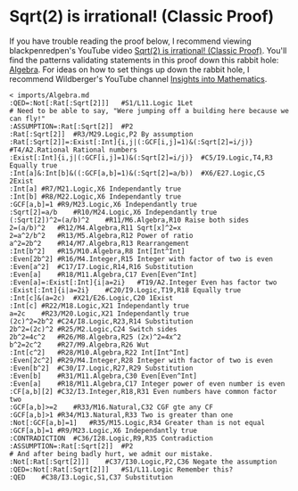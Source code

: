 # Sqrt(2) is irrational! (Classic Proof)

If you have trouble reading the proof below,
I recommend viewing blackpenredpen's YouTube video [Sqrt(2) is irrational! (Classic Proof)](https://www.youtube.com/watch?v=BhFf0nJ5VOg).
You'll find the patterns validating statements in this proof down this rabbit hole:
[Algebra](../imports/Algebra.md).
For ideas on how to set things up down the rabbit hole,
I recommend Wildberger's YouTube channel [Insights into Mathematics](https://www.youtube.com/c/njwildberger/about).
```korekto
< imports/Algebra.md
:QED=:Not[:Rat[:Sqrt[2]]]	#S1/L11.Logic 1Let
# Need to be able to say, "Were jumping off a building here because we can fly!"
:ASSUMPTION=:Rat[:Sqrt[2]]	#P2
:Rat[:Sqrt[2]]	#R3/M29.Logic,P2 By assumption
:Rat[:Sqrt[2]]=:Exist[:Int]{i,j|(:GCF[i,j]=1)&(:Sqrt[2]=i/j)}	#T4/A2.Rational Rational numbers
:Exist[:Int]{i,j|(:GCF[i,j]=1)&(:Sqrt[2]=i/j)}	#C5/I9.Logic,T4,R3 Equally true
:Int[a]&:Int[b]&((:GCF[a,b]=1)&(:Sqrt[2]=a/b))	#X6/E27.Logic,C5 2Exist
:Int[a]	#R7/M21.Logic,X6 Independantly true
:Int[b]	#R8/M22.Logic,X6 Independantly true
:GCF[a,b]=1	#R9/M23.Logic,X6 Independantly true
:Sqrt[2]=a/b	#R10/M24.Logic,X6 Independantly true
(:Sqrt[2])^2=(a/b)^2	#R11/M6.Algebra,R10 Raise both sides
2=(a/b)^2	#R12/M4.Algebra,R11 Sqrt[x]^2=x
2=a^2/b^2	#R13/M5.Algebra,R12 Power of ratio
a^2=2b^2	#R14/M7.Algebra,R13 Rearrangement
:Int[b^2]	#R15/M10.Algebra,R8 Int[Int^Int]
:Even[2b^2]	#R16/M4.Integer,R15 Integer with factor of two is even
:Even[a^2]	#C17/I7.Logic,R14,R16 Substitution
:Even[a]	#R18/M11.Algebra,C17 Even[Even^Int]
:Even[a]=:Exist[:Int]{i|a=2i}	#T19/A2.Integer Even has factor two
:Exist[:Int]{i|a=2i}	#C20/I9.Logic,T19,R18 Equally true
:Int[c]&(a=2c)	#X21/E26.Logic,C20 1Exist
:Int[c]	#R22/M18.Logic,X21 Independantly true
a=2c	#R23/M20.Logic,X21 Independantly true
(2c)^2=2b^2	#C24/I8.Logic,R23,R14 Substitution
2b^2=(2c)^2	#R25/M2.Logic,C24 Switch sides
2b^2=4c^2	#R26/M8.Algebra,R25 (2x)^2=4x^2
b^2=2c^2	#R27/M9.Algebra,R26 Wut
:Int[c^2]	#R28/M10.Algebra,R22 Int[Int^Int]
:Even[2c^2]	#R29/M4.Integer,R28 Integer with factor of two is even
:Even[b^2]	#C30/I7.Logic,R27,R29 Substitution
:Even[b]	#R31/M11.Algebra,C30 Even[Even^Int]
:Even[a]	#R18/M11.Algebra,C17 Integer power of even number is even
:CF[a,b][2]	#C32/I3.Integer,R18,R31 Even numbers have common factor two
:GCF[a,b]>=2	#R33/M16.Natural,C32 CGF gte any CF
:GCF[a,b]>1	#R34/M13.Natural,R33 Two is greater than one
:Not[:GCF[a,b]=1]	#R35/M15.Logic,R34 Greater than is not equal
:GCF[a,b]=1	#R9/M23.Logic,X6 Independantly true
:CONTRADICTION	#C36/I28.Logic,R9,R35 Contradiction
:ASSUMPTION=:Rat[:Sqrt[2]]	#P2
# And after being badly hurt, we admit our mistake.
:Not[:Rat[:Sqrt[2]]]	#C37/I30.Logic,P2,C36 Negate the assumption
:QED=:Not[:Rat[:Sqrt[2]]]	#S1/L11.Logic Remember this?
:QED	#C38/I3.Logic,S1,C37 Substitution
```
